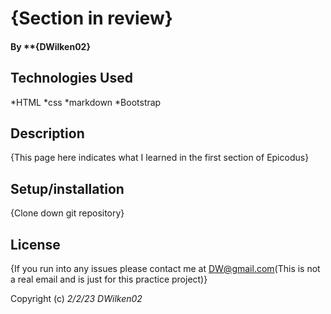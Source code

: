 # {Section in review}

#### By **{DWilken02}

## Technologies Used

*HTML
*css
*markdown
*Bootstrap

## Description

{This page here indicates what I learned in the first section of Epicodus}

## Setup/installation

{Clone down git repository}

## License

{If you run into any issues please contact me at DW@gmail.com(This is not a real email and is just for this practice project)}

Copyright (c) _2/2/23_ _DWilken02_